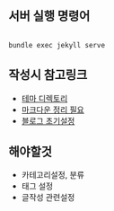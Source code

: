 
## 서버 실행 명령어
<code>
bundle exec jekyll serve
</code>

## 작성시 참고링크
* [테마 디렉토리](https://ansohxxn.github.io/blog/jekyll-directory-structure/)
* [마크다운 정리 필요](https://theorydb.github.io/envops/2019/05/22/envops-blog-how-to-use-md/)
* [블로그 초기설정](https://syki66.github.io/blog/2020/04/12/minimal-mistakes-theme.html)

## 해야할것
- 카테고리설정, 분류
- 태그 설정
- 글작성 관련설정

